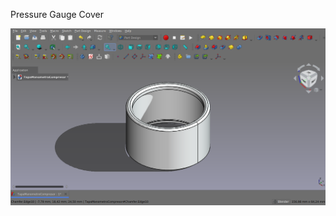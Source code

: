 Pressure Gauge Cover

![alt text](https://github.com/Imejpul/3DPrinting/blob/main/06_TaponManometroCompresor/pressureGaugeCover.png "FreeCad View")
